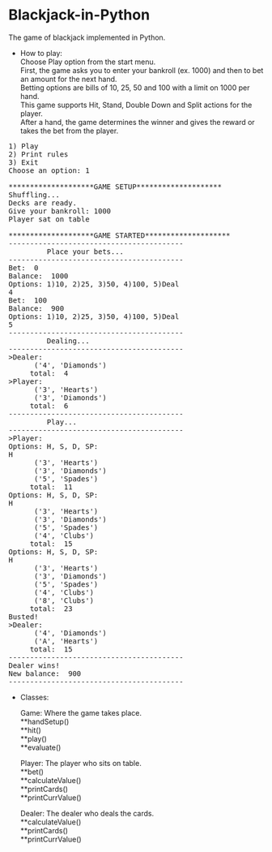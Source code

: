 # Blackjack-in-Python
The game of blackjack implemented in Python.

* How to play:\
Choose Play option from the start menu.\
First, the game asks you to enter your bankroll (ex. 1000) and then to bet an amount for the next hand.\
Betting options are bills of 10, 25, 50 and 100 with a limit on 1000 per hand.\
This game supports Hit, Stand, Double Down and Split actions for the player.\
After a hand, the game determines the winner and gives the reward or takes the bet from the player.

<pre>
1) Play
2) Print rules
3) Exit
Choose an option: 1

********************GAME SETUP********************
Shuffling...
Decks are ready.
Give your bankroll: 1000
Player sat on table

********************GAME STARTED********************
-----------------------------------------
         Place your bets...
-----------------------------------------
Bet:  0
Balance:  1000
Options: 1)10, 2)25, 3)50, 4)100, 5)Deal
4
Bet:  100
Balance:  900
Options: 1)10, 2)25, 3)50, 4)100, 5)Deal
5
-----------------------------------------
         Dealing...
-----------------------------------------
>Dealer: 
      ('4', 'Diamonds')
     total:  4
>Player: 
      ('3', 'Hearts')
      ('3', 'Diamonds')
     total:  6
-----------------------------------------
         Play...
-----------------------------------------
>Player: 
Options: H, S, D, SP: 
H
      ('3', 'Hearts')
      ('3', 'Diamonds')
      ('5', 'Spades')
     total:  11
Options: H, S, D, SP: 
H
      ('3', 'Hearts')
      ('3', 'Diamonds')
      ('5', 'Spades')
      ('4', 'Clubs')
     total:  15
Options: H, S, D, SP: 
H
      ('3', 'Hearts')
      ('3', 'Diamonds')
      ('5', 'Spades')
      ('4', 'Clubs')
      ('8', 'Clubs')
     total:  23
Busted!
>Dealer: 
      ('4', 'Diamonds')
      ('A', 'Hearts')
     total:  15
-----------------------------------------
Dealer wins!
New balance:  900
-----------------------------------------
</pre>

* Classes:
  
  Game: Where the game takes place.\
  **handSetup()\
  **hit()\
  **play()\
  **evaluate()
 
  Player: The player who sits on table.\
  **bet()\
  **calculateValue()\
  **printCards()\
  **printCurrValue()

  Dealer: The dealer who deals the cards.\
  **calculateValue()\
  **printCards()\
  **printCurrValue()
